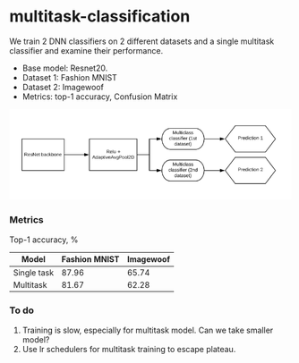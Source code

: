 # multitask-classification

We train 2 DNN classifiers on 2 different datasets and a single multitask classifier and examine their performance.

* Base model: Resnet20.
* Dataset 1: Fashion MNIST
* Dataset 2: Imagewoof
* Metrics: top-1 accuracy, Confusion Matrix

![](multitask_model.png "Multitask model")

### Metrics

Top-1 accuracy, %

| Model       | Fashion MNIST | Imagewoof |
|-------------|---------------|-----------|
| Single task | 87.96         | 65.74     |
| Multitask   | 81.67         | 62.28     |

### To do

1. Training is slow, especially for multitask model. Can we take smaller model?
2. Use lr schedulers for multitask training to escape plateau.
